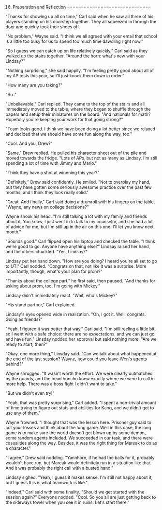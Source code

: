 16. Preparation and Reflection
==============================

"Thanks for showing up all on time," Carl said when he saw all three of his players standing on his doorstep together. They all squeezed in through the door and quickly took their shoes off.

"No problem," Wayne said. "I think we all agreed with your email that school is a little too busy for us to spend too much time dawdling right now."

"So I guess we can catch up on life relatively quickly," Carl said as they walked up the stairs together. "Around the horn: what's new with your Lindsay?"

"Nothing surprising," she said happily. "I'm feeling pretty good about all of my AP tests this year, so I'll just knock them down in order."

"How many are you taking?"

"Six."

"Unbelievable," Carl replied. They came to the top of the stairs and all immediately moved to the table, where they began to shuffle through the papers and setup their miniatures on the board. "And nationals for math? Hopefully you're keeping your work for that going strong?"

"Team looks good. I think we have been doing a lot better since we relaxed and decided that we should have some fun along the way, too."

"Cool. And you, Drew?"

"Same," Drew replied. He pulled his character sheet out of the pile and moved towards the fridge. "Lots of APs, but not as many as Lindsay. I'm still spending a lot of time with Jimmy and Mario."

"Think they have a shot at winnning this year?"

"Definitely," Drew said confidently. He smiled. "Not to overplay my hand, but they have gotten some seriously awesome practice over the past few months, and I think they look really solid."

"Great. And finally," Carl said doing a drumroll with his fingers on the table. "Wayne, any news on college decisions?"

Wayne shook his head. "I'm still talking a lot with my family and friends about it. You know, I just went in to talk to my counselor, and she had a lot of advice for me, but I'm still up in the air on this one. I'll let you know next month."

"Sounds good." Carl flipped open his laptop and checked the table. "I think we're good to go. Anyone have anything else?" Lindsay raised her hand, and the others chuckled. "Yes, Lindsay?"

Lindsay put her hand down. "How are you doing? I heard you're all set to go to UT." Carl nodded. "Congrats on that, not like it was a surprise. More importantly, though, what's your plan for prom?"

"Thanks about the college part," he first said, then paused. "And thanks for asking about prom, too. I'm going with Mickey."

Lindsay didn't immediately react. "Wait, who's Mickey?"

"His stand partner," Carl explained.

Lindsay's eyes opened wide in realization. "Oh, I got it. Well, congrats. Going as friends?"

"Yeah, I figured it was better that way," Carl said. "I'm still reeling a little bit, so I went with a safe choice: there are no expectations, and we can just go and have fun." Linsday nodded her approval but said nothing more. "Are we ready to start, then?"

"Okay, one more thing," Linsday said. "Can we talk about what happened at the end of the last session? Wayne, how could you leave Wen's agents behind?"

Wayne shrugged. "It wasn't worth the effort. We were clearly outmatched by the guards, and the head honcho knew exactly where we were to call in more help. There was a boss fight I didn't want to take."

"But we didn't even try!"

"Yeah, that was pretty surprising," Carl added. "I spent a non-trivial amount of time trying to figure out stats and abilities for Kang, and we didn't get to use any of them."

Wayne frowned. "I thought that was the lesson here. Prisoner guy said to cut your losses and think about the long game. Well in this case, the long game is to make sure the world doesn't get blown up by some demon, some random agents included. We succeeded in our task, and there were casualities along the way. Besides, it was the right thing for Mareak to do as a character."

"I agree," Drew said nodding. "Yannhorn, if he had the balls for it, probably wouldn't have run, but Mareak would definitely run in a situation like that. And it was probably the right call with a busted hand."

Lindsay sighed. "Yeah, I guess it makes sense. I'm still not happy about it, but I guess this is what teamwork is like."

"Indeed," Carl said with some finality. "Should we get started with the session again?" Everyone nodded. "Cool. So you all are just getting back to the sideways tower when you see it in ruins. Let's start there."